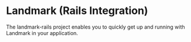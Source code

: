 Landmark (Rails Integration)
==========================

The landmark-rails project enables you to quickly get up and running with Landmark in your application.
